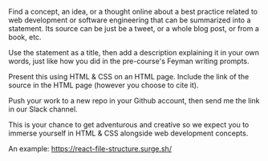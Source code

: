Find a concept, an idea, or a thought online about a best practice related to web development or software engineering that can be summarized into a statement. Its source can be just be a tweet, or a whole blog post, or from a book, etc. 

Use the statement as a title, then add a description explaining it in your own words, just like how you did in the pre-course's Feyman writing prompts.

Present this using HTML & CSS on an HTML page. Include the link of the source in the HTML page (however you choose to cite it). 

Push your work to a new repo in your Github account, then send me the link in our Slack channel. 

This is your chance to get adventurous and creative so we expect you to immerse yourself in HTML & CSS alongside web development concepts. 

An example: https://react-file-structure.surge.sh/
